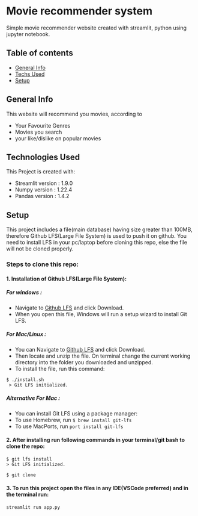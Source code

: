 # Movie recommender system

Simple movie recommender website created with streamlit, python using jupyter notebook.

## Table of contents

* [General Info](#general-info)
* [Techs Used](#technologies-used)
* [Setup](#setup)

## General Info

This website will recommend you movies, according to  

* Your Favourite Genres
* Movies you search 
* your like/dislike on popular movies 


## Technologies Used

This Project is created with:

* Streamlit version : 1.9.0
* Numpy version : 1.22.4
* Pandas version : 1.4.2


## Setup

This project includes a file(main database) having size greater than 100MB, therefore Github LFS(Large File System) is used to push it on github.
You need to install LFS in your pc/laptop before cloning this repo, else the file will not be cloned properly.

### Steps to clone this repo:

#### 1. Installation of Github LFS(Large File System):

##### For windows :

* Navigate to [Github LFS](git-lfs.github.com) and click Download.
* When you open this file, Windows will run a setup wizard to install Git LFS.

##### For Mac/Linux :
* You can Navigate to [Github LFS](git-lfs.github.com) and click Download.
* Then locate and unzip the file. On terminal change the current working directory into the folder you downloaded and unzipped.
* To install the file, run this command:
```
$ ./install.sh
 > Git LFS initialized.
 ```
 ##### Alternative For Mac :
* You can install Git LFS using a package manager:
* To use Homebrew, run ```$ brew install git-lfs```
* To use MacPorts, run ```port install git-lfs```


 #### 2. After installing run following commands in your terminal/git bash to clone the repo:

```
$ git lfs install
> Git LFS initialized.

$ git clone 

```
#### 3. To run this project open the files in any IDE(VSCode preferred) and in the terminal run:

```
streamlit run app.py
```

